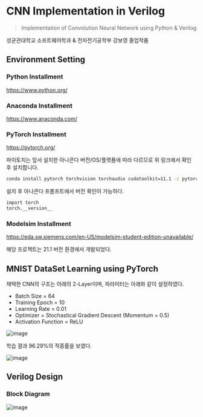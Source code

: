 # CNN Implementation in Verilog
> Implementation of Convolution Neural Network using Python & Verilog

성균관대학교 소프트웨어학과 & 전자전기공학부 강보영 졸업작품

## Environment Setting

### Python Installment
https://www.python.org/

### Anaconda Installment
https://www.anaconda.com/

### PyTorch Installment
https://pytorch.org/

파이토치는 앞서 설치한 아나콘다 버전/OS/플랫폼에 따라 다르므로 위 링크에서 확인 후 설치합니다.

```sh
conda install pytorch torchvision torchaudio cudatoolkit=11.1 -c pytorch -c conda-forge
```

설치 후 아나콘다 프롬프트에서 버전 확인이 가능하다.

```sh
import torch
torch.__version__
```

### Modelsim Installment
https://eda.sw.siemens.com/en-US/modelsim-student-edition-unavailable/

해당 프로젝트는 21.1 버전 환경에서 개발되었다.

## MNIST DataSet Learning using PyTorch

채택한 CNN의 구조는 아래의 2-Layer이며, 파라미터는 아래와 같이 설정하였다.
+ Batch Size = 64
+ Training Epoch = 10
+ Learning Rate = 0.01
+ Optimizer = Stochastical Gradient Descent (Momentum = 0.5)
+ Activation Function = ReLU

![image](https://user-images.githubusercontent.com/43449786/137169852-1a61d97f-dd82-4255-8ed6-f4d1e35e76c8.png)

학습 결과 96.29%의 적중률을 보였다.

![image](https://user-images.githubusercontent.com/43449786/137170572-42f53f74-4a5c-482a-86f2-8933a9994bf7.png)

## Verilog Design

### Block Diagram
![image](https://user-images.githubusercontent.com/43449786/137170675-ee2119db-1ba4-4d9c-884d-f646986b02ad.png)

